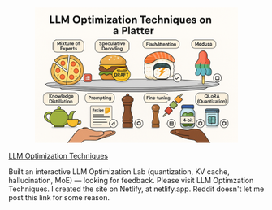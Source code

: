 <a href="https://optimizedllms.netlify.app" target="_blank" >
  <center><img src="https://raw.githubusercontent.com/llmoptimizations-web/llmopt/main/llm-optimization-hero.png" alt="LLMopt" width="400"/></center>

<a href="https://optimizedllms.netlify.app">LLM Optimization Techniques</a> 
<p>Built an interactive LLM Optimization Lab (quantization, KV cache, hallucination, MoE) — looking for feedback. Please visit LLM Optimzation Techniques. I created the site on Netlify, at netlify.app. Reddit doesn't let me post this link for some reason.</p>
